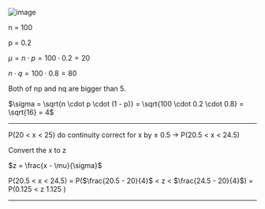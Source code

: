![image](https://github.com/user-attachments/assets/feac2131-4594-4883-afd6-32febaa9049a)

n = 100

p = 0.2 

$\mu = n \cdot p = 100 \cdot 0.2 = 20$

$n \cdot q = 100 \cdot 0.8 = 80$

Both of np and nq are bigger than 5.

$\sigma = \sqrt{n \cdot p \cdot (1 - p)} = \sqrt{100 \cdot 0.2 \cdot 0.8} = \sqrt{16} = 4$

- - -
P(20 < x < 25) do continuity correct for x by ± 0.5 → P(20.5 < x < 24.5)

Convert the x to z

$z = \frac{x - \mu}{\sigma}$

P(20.5 < x < 24.5) = P($\frac{20.5 - 20}{4}$ < z < $\frac{24.5 - 20}{4}$) = P(0.125 < z 1.125 )


- - -


